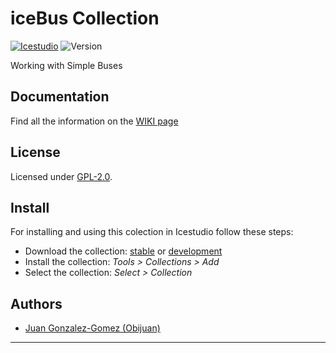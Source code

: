 

# iceBus Collection

[![Icestudio][icestudio-image]][icestudio-url]
![Version][version-image]


Working with Simple Buses
## Documentation
Find all the information on the [WIKI page](https://github.com/FPGAwars/iceBus/wiki)  


## License

Licensed under [GPL-2.0](https://opensource.org/licenses/GPL-2.0).

## Install

For installing and using this colection in Icestudio follow these steps:

* Download the collection: [stable](https://github.com/FPGAwars/iceBus/archive/refs/tags/v0.1.0.zip) or [development](https://github.com/FPGAwars/iceBus/archive/refs/heads/main.zip)
* Install the collection: *Tools > Collections > Add*
* Select the collection: *Select > Collection*




## Authors
* [Juan Gonzalez-Gomez (Obijuan)](https://github.com/Obijuan)



-------


<!-- Badges -->
[icestudio-image]: https://img.shields.io/badge/collection-icestudio-blue.svg
[icestudio-url]: https://github.com/FPGAwars/icestudio
[version-image]: https://img.shields.io/badge/version-v0.1.0-orange.svg
